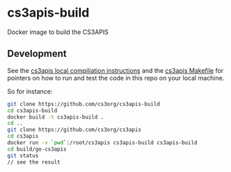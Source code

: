 # cs3apis-build
Docker image to build the CS3APIS

## Development
See the [cs3apis local compiliation instructions](https://github.com/cs3org/cs3apis) and the
[cs3apis Makefile](https://github.com/cs3org/cs3apis/blob/main/Makefile)
for pointers on how to run and test the code in this repo on your local machine.

So for instance:
```sh
git clone https://github.com/cs3org/cs3apis-build
cd cs3apis-build
docker build -t cs3apis-build .
cd ..
git clone https://github.com/cs3org/cs3apis
cd cs3apis
docker run -v `pwd`:/root/cs3apis cs3apis-build cs3apis-build
cd build/go-cs3apis
git status
// see the result
```
